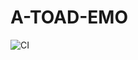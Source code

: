 # A-TOAD-EMO

![CI](https://github.com/YOUR_USERNAME/auto-demo-generator/actions/workflows/ci.yml/badge.svg)
